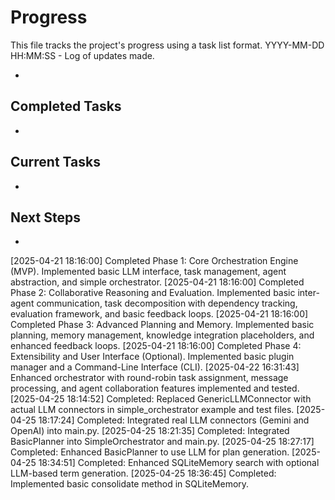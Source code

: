 # Progress

This file tracks the project's progress using a task list format.
YYYY-MM-DD HH:MM:SS - Log of updates made.

*

## Completed Tasks

*

## Current Tasks

*

## Next Steps

*
[2025-04-21 18:16:00] Completed Phase 1: Core Orchestration Engine (MVP). Implemented basic LLM interface, task management, agent abstraction, and simple orchestrator.
[2025-04-21 18:16:00] Completed Phase 2: Collaborative Reasoning and Evaluation. Implemented basic inter-agent communication, task decomposition with dependency tracking, evaluation framework, and basic feedback loops.
[2025-04-21 18:16:00] Completed Phase 3: Advanced Planning and Memory. Implemented basic planning, memory management, knowledge integration placeholders, and enhanced feedback loops.
[2025-04-21 18:16:00] Completed Phase 4: Extensibility and User Interface (Optional). Implemented basic plugin manager and a Command-Line Interface (CLI).
[2025-04-22 16:31:43] Enhanced orchestrator with round-robin task assignment, message processing, and agent collaboration features implemented and tested.
[2025-04-25 18:14:52] Completed: Replaced GenericLLMConnector with actual LLM connectors in simple_orchestrator example and test files.
[2025-04-25 18:17:24] Completed: Integrated real LLM connectors (Gemini and OpenAI) into main.py.
[2025-04-25 18:21:35] Completed: Integrated BasicPlanner into SimpleOrchestrator and main.py.
[2025-04-25 18:27:17] Completed: Enhanced BasicPlanner to use LLM for plan generation.
[2025-04-25 18:34:51] Completed: Enhanced SQLiteMemory search with optional LLM-based term generation.
[2025-04-25 18:36:45] Completed: Implemented basic consolidate method in SQLiteMemory.